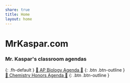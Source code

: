 ```yaml
---
share: true
title: Home
layout: home
---
```


# MrKaspar.com

### Mr. Kaspar's classroom agendas 
{: .fh-default }
[🧬 AP Biology Agenda 🦠]("./AP_Biology_Agenda.html") {: .btn .btn-outline }
<br>
[🧪 Chemistry Honors Agenda 🥽]("./Chemistry_Honors_Agenda.html") {: .btn .btn-outline }